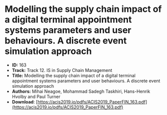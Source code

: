 # Modelling the supply chain impact of a digital terminal appointment systems parameters and user behaviours. A discrete event simulation approach

- **ID:** 163
- **Track:** Track 12. IS in Supply Chain Management
- **Title:** Modelling the supply chain impact of a digital terminal appointment systems parameters and user behaviours. A discrete event simulation approach
- **Authors:** Mihai Neagoe, Mohammad Sadegh Taskhiri, Hans-Henrik Hvolby and Paul Turner
- **Download**: [https://acis2019.io/pdfs/ACIS2019_PaperFIN_163.pdf](https://acis2019.io/pdfs/ACIS2019_PaperFIN_163.pdf)